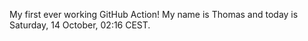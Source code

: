 My first ever working GitHub Action!
My name is Thomas and today is Saturday, 14 October, 02:16 CEST. 
